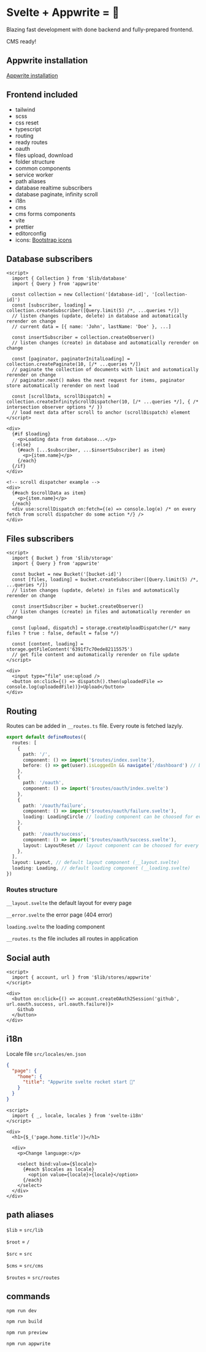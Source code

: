# Svelte + Appwrite = 🚀

Blazing fast development with done backend and fully-prepared frontend.

CMS ready!

## Appwrite installation

[Appwrite installation](https://appwrite.io/docs/installation)

## Frontend included

* tailwind
* scss
* css reset
* typescript
* routing
* ready routes
* oauth
* files upload, download
* folder structure
* common components
* service worker
* path aliases
* database realtime subscribers
* database paginate, infinity scroll
* i18n
* cms
* cms forms components
* vite
* prettier
* editorconfig
* icons: [Bootstrap icons](https://icons.getbootstrap.com/)

## Database subscribers

```svelte
<script>
  import { Collection } from '$lib/database'
  import { Query } from 'appwrite'

  const collection = new Collection('[database-id]', '[collection-id]')
  const [subscriber, loading] = collection.createSubscriber([Query.limit(5) /*, ...queries */])
  // listen changes (update, delete) in database and automatically rerender on change
  // current data = [{ name: 'John', lastName: 'Doe' }, ...]

  const insertSubscriber = collection.createObserver()
  // listen changes (create) in database and automatically rerender on change

  const [paginator, paginatorInitalLoading] = collection.createPaginate(10, [/* ...queries */])
  // paginate the collection of documents with limit and automatically rerender on change
  // paginator.next() makes the next request for items, paginator store automatically rerender on next load

  const [scrollData, scrollDispatch] = collection.createInfinityScrollDispatcher(10, [/* ...queries */], { /* intersection observer options */ })
  // load next data after scroll to anchor (scrollDispatch) element
</script>

<div>
  {#if $loading}
    <p>Loading data from database...</p>
  {:else}
    {#each [...$subscriber, ...$insertSubscriber] as item}
      <p>{item.name}</p>
    {/each}
  {/if}
</div>

<!-- scroll dispatcher example -->
<div>
  {#each $scrollData as item}
    <p>{item.name}</p>
  {/each}
  <div use:scrollDispatch on:fetch={(e) => console.log(e) /* on every fetch from scroll dispatcher do some action */} />
</div>
```

## Files subscribers

```svelte
<script>
  import { Bucket } from '$lib/storage'
  import { Query } from 'appwrite'

  const bucket = new Bucket('[bucket-id]')
  const [files, loading] = bucket.createSubscriber([Query.limit(5) /*, ...queries */])
  // listen changes (update, delete) in files and automatically rerender on change

  const insertSubscriber = bucket.createObserver()
  // listen changes (create) in files and automatically rerender on change

  const [upload, dispatch] = storage.createUploadDispatcher(/* many files ? true : false, default = false */)

  const [content, loading] = storage.getFileContent('6391f7c70ede82115575')
  // get file content and automatically rerender on file update
</script>

<div>
  <input type="file" use:upload />
  <button on:click={() => dispatch().then(uploadedFile => console.log(uploadedFile))}>Upload</button> 
</div>
```

## Routing

Routes can be added in `__routes.ts` file. Every route is fetched lazyly.

```ts
export default defineRoutes({
  routes: [
    { 
      path: '/', 
      component: () => import('$routes/index.svelte'), 
      before: () => get(user).isLoggedIn && navigate('/dashboard') // before route is rendered call before function
    },
    { 
      path: '/oauth', 
      component: () => import('$routes/oauth/index.svelte') 
    },
    { 
      path: '/oauth/failure', 
      component: () => import('$routes/oauth/failure.svelte'),
      loading: LoadingCircle // loading component can be choosed for every route
    },
    { 
      path: '/oauth/success', 
      component: () => import('$routes/oauth/success.svelte'),
      layout: LayoutReset // layout component can be choosed for every route
    },
  ],
  layout: Layout, // default layout component (__layout.svelte)
  loading: Loading, // default loading component (__loading.svelte)
})
```

### Routes structure

`__layout.svelte` the default layout for every page

`__error.svelte` the error page (404 error)

`loading.svelte` the loading component

`__routes.ts` the file includes all routes in application

## Social auth

```svelte
<script>
  import { account, url } from '$lib/stores/appwrite'
</script>

<div>
  <button on:click={() => account.createOAuth2Session('github', url.oauth.success, url.oauth.failure)}>
    Github
  </button>
</div>
```

## i18n

Locale file `src/locales/en.json`

```json
{
  "page": {
    "home": {
      "title": "Appwrite svelte rocket start 🚀"
    }
  }
}
```

```svelte
<script>
  import { _, locale, locales } from 'svelte-i18n'
</script>

<div>
  <h1>{$_('page.home.title')}</h1>

  <div>
    <p>Change language:</p>

    <select bind:value={$locale}>
      {#each $locales as locale}
        <option value={locale}>{locale}</option>
      {/each}
    </select>
  </div>
</div>
```

## path aliases

`$lib` = `src/lib`

`$root` = `/`

`$src` = `src`

`$cms` = `src/cms`

`$routes` = `src/routes`

## commands

```bash
npm run dev
```

```bash
npm run build
```

```bash
npm run preview
```

```bash
npm run appwrite
```
